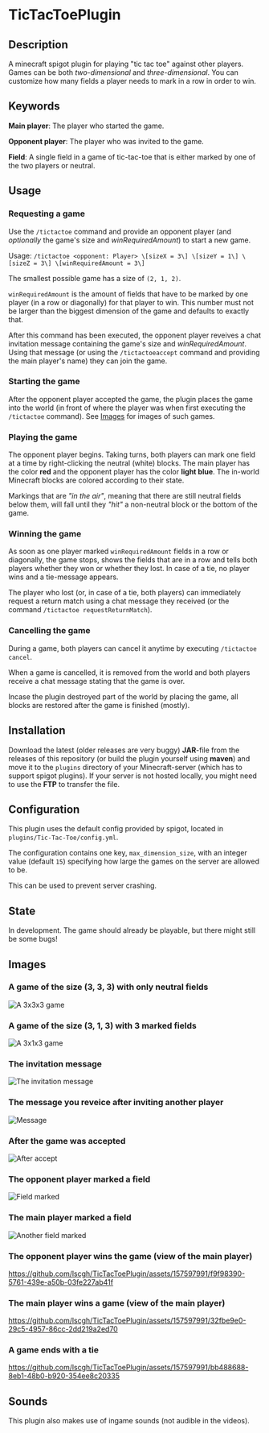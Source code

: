 # TicTacToePlugin


## Description
A minecraft spigot plugin for playing "tic tac toe" against other players.
Games can be both *two-dimensional* and *three-dimensional*.
You can customize how many fields a player needs to mark in a row in order to win.

## Keywords

**Main player**: The player who started the game.

**Opponent player**: The player who was invited to the game.

**Field**: A single field in a game of tic-tac-toe that is either marked by one of the two players or neutral. 

## Usage

### Requesting a game

Use the `/tictactoe` command and provide an opponent player (and *optionally* the game's size and *winRequiredAmount*) to start a new game.

Usage: `/tictactoe <opponent: Player> \[sizeX = 3\] \[sizeY = 1\] \[sizeZ = 3\] \[winRequiredAmount = 3\]`


The smallest possible game has a size of `(2, 1, 2)`.

`winRequiredAmount` is the amount of fields that have to be marked by one player (in a row or diagonally) for that player to win. This number must not be larger than the biggest dimension of the game and defaults to exactly that.

After this command has been executed, the opponent player reveives a chat invitation message containing the game's size and *winRequiredAmount*. Using that message (or using the `/tictactoeaccept` command and providing the main player's name) they can join the game.

### Starting the game

After the opponent player accepted the game, the plugin places the game into the world (in front of where the player was when first executing the `/tictactoe` command). See [Images](#images) for images of such games.

### Playing the game

The opponent player begins. Taking turns, both players can mark one field at a time by right-clicking the neutral (white) blocks. The main player has the color **red** and the opponent player has the color **light blue**. The in-world Minecraft blocks are colored according to their state.

Markings that are *"in the air"*, meaning that there are still neutral fields below them, will fall until they *"hit"* a non-neutral block or the bottom of the game.

### Winning the game

As soon as one player marked `winRequiredAmount` fields in a row or diagonally, the game stops, shows the fields that are in a row and tells both players whether they won or whether they lost. In case of a tie, no player wins and a tie-message appears.

The player who lost (or, in case of a tie, both players) can immediately request a return match using a chat message they received (or the command `/tictactoe requestReturnMatch`).

### Cancelling the game

During a game, both players can cancel it anytime by executing `/tictactoe cancel`.

When a game is cancelled, it is removed from the world and both players receive a chat message stating that the game is over.

Incase the plugin destroyed part of the world by placing the game, all blocks are restored after the game is finished (mostly).
 
## Installation

Download the latest (older releases are very buggy) **JAR**-file from the releases of this repository (or build the plugin yourself using **maven**) and move it to the `plugins` directory of your Minecraft-server (which has to support spigot plugins). If your server is not hosted locally, you might need to use the **FTP** to transfer the file. 

## Configuration

This plugin uses the default config provided by spigot, located in `plugins/Tic-Tac-Toe/config.yml`.

The configuration contains one key, `max_dimension_size`, with an integer value (default `15`) specifying how large the games on the server are allowed to be.

This can be used to prevent server crashing.

## State

In development. The game should already be playable, but there might still be some bugs!


## Images

### A game of the size (3, 3, 3) with only neutral fields

![A 3x3x3 game](img/img1.png)

### A game of the size (3, 1, 3) with 3 marked fields

![A 3x1x3 game](img/img2.png)

### The invitation message

![The invitation message](img/img3.png)

### The message you reveice after inviting another player

![Message](img/img4.png)


### After the game was accepted

![After accept](img/img5.png)

### The opponent player marked a field

![Field marked](img/img6.png)

### The main player marked a field

![Another field marked](img/img7.png)

### The opponent player wins the game (view of the main player)


https://github.com/lscgh/TicTacToePlugin/assets/157597991/f9f98390-5761-439e-a50b-03fe227ab41f


### The main player wins a game (view of the main player)


https://github.com/lscgh/TicTacToePlugin/assets/157597991/32fbe9e0-29c5-4957-86cc-2dd219a2ed70


### A game ends with a tie


https://github.com/lscgh/TicTacToePlugin/assets/157597991/bb488688-8eb1-48b0-b920-354ee8c20335



## Sounds

This plugin also makes use of ingame sounds (not audible in the videos).
